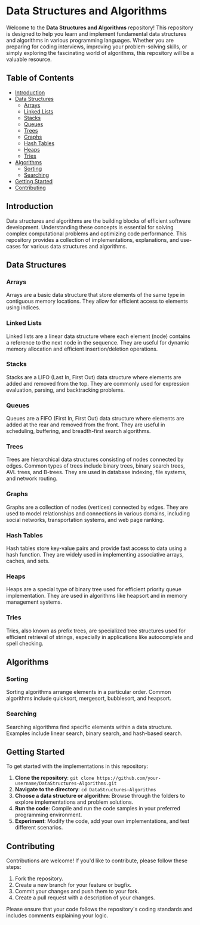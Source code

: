 # Data Structures and Algorithms

Welcome to the **Data Structures and Algorithms** repository! This repository is designed to help you learn and implement fundamental data structures and algorithms in various programming languages. Whether you are preparing for coding interviews, improving your problem-solving skills, or simply exploring the fascinating world of algorithms, this repository will be a valuable resource.

## Table of Contents

- [Introduction](#introduction)
- [Data Structures](#data-structures)
  - [Arrays](#arrays)
  - [Linked Lists](#linked-lists)
  - [Stacks](#stacks)
  - [Queues](#queues)
  - [Trees](#trees)
  - [Graphs](#graphs)
  - [Hash Tables](#hash-tables)
  - [Heaps](#heaps)
  - [Tries](#tries)
- [Algorithms](#algorithms)
  - [Sorting](#sorting)
  - [Searching](#searching)
- [Getting Started](#getting-started)
- [Contributing](#contributing)

## Introduction

Data structures and algorithms are the building blocks of efficient software development. Understanding these concepts is essential for solving complex computational problems and optimizing code performance. This repository provides a collection of implementations, explanations, and use-cases for various data structures and algorithms.

## Data Structures

### Arrays
Arrays are a basic data structure that store elements of the same type in contiguous memory locations. They allow for efficient access to elements using indices.

### Linked Lists
Linked lists are a linear data structure where each element (node) contains a reference to the next node in the sequence. They are useful for dynamic memory allocation and efficient insertion/deletion operations.

### Stacks
Stacks are a LIFO (Last In, First Out) data structure where elements are added and removed from the top. They are commonly used for expression evaluation, parsing, and backtracking problems.

### Queues
Queues are a FIFO (First In, First Out) data structure where elements are added at the rear and removed from the front. They are useful in scheduling, buffering, and breadth-first search algorithms.

### Trees
Trees are hierarchical data structures consisting of nodes connected by edges. Common types of trees include binary trees, binary search trees, AVL trees, and B-trees. They are used in database indexing, file systems, and network routing.

### Graphs
Graphs are a collection of nodes (vertices) connected by edges. They are used to model relationships and connections in various domains, including social networks, transportation systems, and web page ranking.

### Hash Tables
Hash tables store key-value pairs and provide fast access to data using a hash function. They are widely used in implementing associative arrays, caches, and sets.

### Heaps
Heaps are a special type of binary tree used for efficient priority queue implementation. They are used in algorithms like heapsort and in memory management systems.

### Tries
Tries, also known as prefix trees, are specialized tree structures used for efficient retrieval of strings, especially in applications like autocomplete and spell checking.

## Algorithms

### Sorting
Sorting algorithms arrange elements in a particular order. Common algorithms include quicksort, mergesort, bubblesort, and heapsort.

### Searching
Searching algorithms find specific elements within a data structure. Examples include linear search, binary search, and hash-based search.

## Getting Started

To get started with the implementations in this repository:

1. **Clone the repository**: `git clone https://github.com/your-username/DataStructures-Algorithms.git`
2. **Navigate to the directory**: `cd DataStructures-Algorithms`
3. **Choose a data structure or algorithm**: Browse through the folders to explore implementations and problem solutions.
4. **Run the code**: Compile and run the code samples in your preferred programming environment.
5. **Experiment**: Modify the code, add your own implementations, and test different scenarios.

## Contributing

Contributions are welcome! If you'd like to contribute, please follow these steps:

1. Fork the repository.
2. Create a new branch for your feature or bugfix.
3. Commit your changes and push them to your fork.
4. Create a pull request with a description of your changes.

Please ensure that your code follows the repository's coding standards and includes comments explaining your logic.
